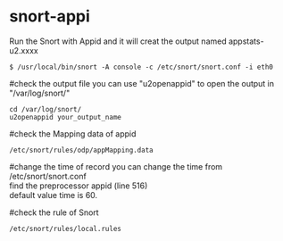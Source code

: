 # snort-appi

Run the Snort with Appid
and it will creat the output named appstats-u2.xxxx
```
$ /usr/local/bin/snort -A console -c /etc/snort/snort.conf -i eth0
```

#check the output file
you can use "u2openappid" to open the output in "/var/log/snort/"
```
cd /var/log/snort/
u2openappid your_output_name
```

#check the Mapping data of appid
```
/etc/snort/rules/odp/appMapping.data
```

#change the time of record
you can change the time from /etc/snort/snort.conf  
find the preprocessor appid (line 516)  
default value time is 60.  

#check the rule of Snort
```
/etc/snort/rules/local.rules
```

